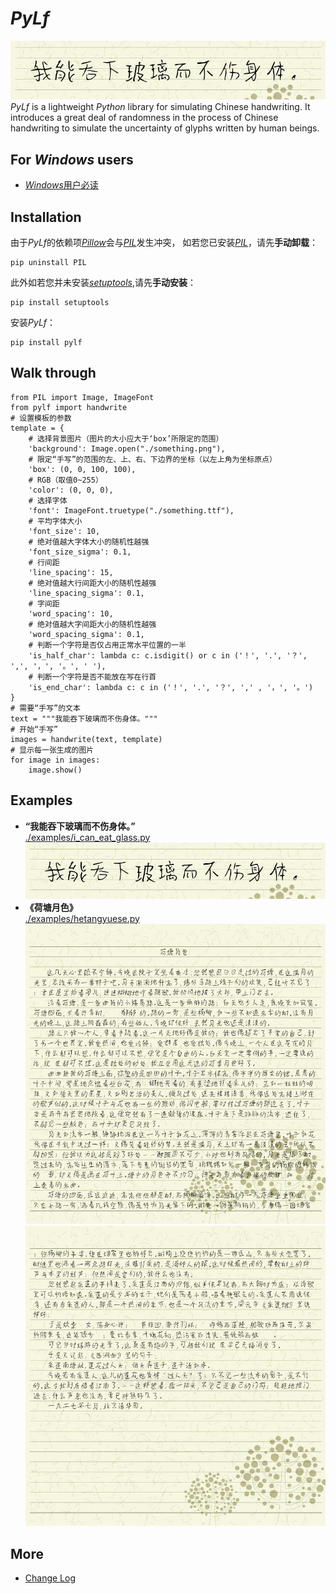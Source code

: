 # *PyLf*
![“我能吞下玻璃而不伤身体。”](./examples/out/i_can_eat_glass.jpg) <br>
*PyLf* is a lightweight *Python* library for simulating Chinese handwriting. It introduces a great deal of randomness in the 
process of Chinese handwriting to simulate the uncertainty of glyphs written by human beings.
## For *Windows* users
* [*Windows*用户必读](./docs/Windows用户必读.md)
## Installation
由于*PyLf*的依赖项[*Pillow*](https://python-pillow.org/)会与[*PIL*](http://www.pythonware.com/products/pil/)发生冲突，
如若您已安装[*PIL*](http://www.pythonware.com/products/pil/)，请先**手动卸载**：

    pip uninstall PIL

此外如若您并未安装[*setuptools*](https://pypi.python.org/pypi/setuptools),请先**手动安装**：

    pip install setuptools

安装*PyLf*：

    pip install pylf

## Walk through

    from PIL import Image, ImageFont
    from pylf import handwrite
    # 设置模板的参数
    template = {
        # 选择背景图片（图片的大小应大于‘box’所限定的范围）
        'background': Image.open("./something.png"),  
        # 限定“手写”的范围的左、上、右、下边界的坐标（以左上角为坐标原点）
        'box': (0, 0, 100, 100),
        # RGB（取值0~255）
        'color': (0, 0, 0),  
        # 选择字体
        'font': ImageFont.truetype("./something.ttf"),  
        # 平均字体大小
        'font_size': 10,
        # 绝对值越大字体大小的随机性越强  
        'font_size_sigma': 0.1,
        # 行间距
        'line_spacing': 15,
        # 绝对值越大行间距大小的随机性越强  
        'line_spacing_sigma': 0.1,
        # 字间距
        'word_spacing': 10,
        # 绝对值越大字间距大小的随机性越强  
        'word_spacing_sigma': 0.1,
        # 判断一个字符是否仅占用正常水平位置的一半
        'is_half_char': lambda c: c.isdigit() or c in ('！', '.', '？', ',', '，', '。', ' '),
        # 判断一个字符是否不能放在写在行首
        'is_end_char': lambda c: c in ('！', '.', '？', ',' , '，', '。')
    }
    # 需要“手写”的文本
    text = """我能吞下玻璃而不伤身体。"""
    # 开始“手写”
    images = handwrite(text, template)
    # 显示每一张生成的图片
    for image in images:
        image.show()

## Examples
* **“我能吞下玻璃而不伤身体。”** <br>
[./examples/i_can_eat_glass.py](./examples/i_can_eat_glass.py) <br>
![“我能吞下玻璃而不伤身体。”](./examples/out/i_can_eat_glass.jpg) <br>
* **《荷塘月色》** <br>
[./examples/hetangyuese.py](./examples/hetangyuese.py) <br>
![荷塘月色0](./examples/out/荷塘月色/0.jpg) <br>
![荷塘月色1](./examples/out/荷塘月色/1.jpg) <br>

## More
* [Change Log](./CHANGES.md)
 